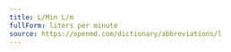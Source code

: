 ```yaml
---
title: L/Min L/m
fullForm: liters per minute
source: https://openmd.com/dictionary/abbreviations/l
---
```

